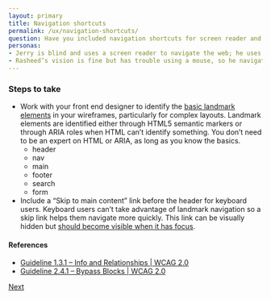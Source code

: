 ```yaml
---
layout: primary
title: Navigation shortcuts
permalink: /ux/navigation-shortcuts/
question: Have you included navigation shortcuts for screen reader and keyboard users?
personas:
- Jerry is blind and uses a screen reader to navigate the web; he uses landmark elements to quickly navigate through sections of a webpage. 
- Rasheed’s vision is fine but has trouble using a mouse, so he navigates the web using only his keyboard – he hates having to tab through all the links in the header navigation to get to the main content of a page.
---
```


### Steps to take

- Work with your front end designer to identify the [basic landmark elements](https://dequeuniversity.com/assets/html/jquery-summit/html5/slides/landmarks.html) in your wireframes, particularly for complex layouts. Landmark elements are identified either through HTML5 semantic markers or through ARIA roles when HTML can’t identify something. You don’t need to be an expert on HTML or ARIA, as long as you know the basics.
  - header
  - nav
  - main
  - footer
  - search
  - form
- Include a “Skip to main content” link before the header for keyboard users. Keyboard users can’t take advantage of landmark navigation so a skip link helps them navigate more quickly. This link can be visually hidden but [should become visible when it has focus](http://webaim.org/techniques/skipnav/#invisible).

#### References
- [Guideline 1.3.1 – Info and Relationships \| WCAG 2.0](https://www.w3.org/WAI/WCAG20/quickref/?showtechniques=14%2C128&currentsidebar=%23col_overview#content-structure-separation-programmatic)
- [Guideline 2.4.1 – Bypass Blocks \| WCAG 2.0](https://www.w3.org/WAI/WCAG20/quickref/?showtechniques=14%2C128&currentsidebar=%23col_overview#navigation-mechanisms-skip)

<a class="usa-button button-next" href="{{ site.baseurl }}/ux/forms/">
  Next <i class="fa fa-chevron-right" aria-hidden="true"></i>
</a>